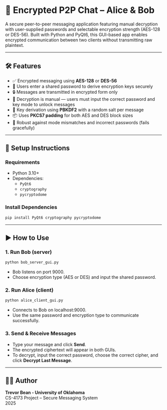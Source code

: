 # 🔐 Encrypted P2P Chat – Alice & Bob

A secure peer-to-peer messaging application featuring manual decryption with user-supplied passwords and selectable encryption strength (AES-128 or DES-56). Built with Python and PyQt6, this GUI-based app enables encrypted communication between two clients without transmitting raw plaintext.

---

## 🛠 Features

- ✅ Encrypted messaging using **AES-128** or **DES-56**
- 🔑 Users enter a shared password to derive encryption keys securely
- 🔒 Messages are transmitted in encrypted form only
- 🧠 Decryption is manual — users must input the correct password and key mode to unlock messages
- 🧰 Key derivation using **PBKDF2** with a random salt per message
- 📦 Uses **PKCS7 padding** for both AES and DES block sizes
- 🧪 Robust against mode mismatches and incorrect passwords (fails gracefully)

---
## 🚀 Setup Instructions

### Requirements

- Python 3.10+
- Dependencies:
  - `PyQt6`
  - `cryptography`
  - `pycryptodome`

### Install Dependencies

```bash
pip install PyQt6 cryptography pycryptodome
```

---
## ▶️ How to Use

### 1. Run Bob (server)

```bash
python bob_server_gui.py
```

- Bob listens on port 9000.
- Choose encryption type (AES or DES) and input the shared password.

### 2. Run Alice (client)

```bash
python alice_client_gui.py
```

- Connects to Bob on localhost:9000.
- Use the same password and encryption type to communicate successfully.

### 3. Send & Receive Messages

- Type your message and click **Send**.
- The encrypted ciphertext will appear in both GUIs.
- To decrypt, input the correct password, choose the correct cipher, and click **Decrypt Last Message**.

---
## 🧑‍💻 Author

**Trevor Bean - University of Oklahoma**  
CS-4173 Project – Secure Messaging System  
2025

